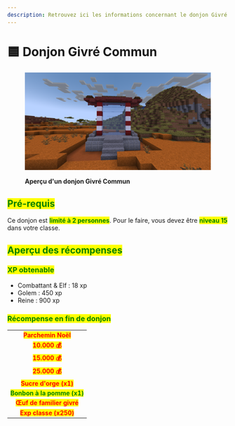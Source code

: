 ```yaml
---
description: Retrouvez ici les informations concernant le donjon Givré Commun
---
```


# 🟦 Donjon Givré Commun

<figure><img src="../../.gitbook/assets/Les_Donjons/Portail/Event/Givre15.png" alt=""><figcaption><p><strong>Aperçu d'un donjon Givré Commun</strong></p></figcaption></figure>

## <mark style="color:green;"> Pré-requis </mark>

Ce donjon est <mark style="color:green;">**limité à 2 personnes**</mark>. Pour le faire, vous devez être <mark style="color:green;">**niveau 15**</mark> dans votre classe.

## <mark style="color:green;">Aperçu des récompenses</mark>

### <mark style="color:green;">XP obtenable</mark>

* Combattant & Elf : 18 xp
* Golem : 450 xp
* Reine : 900 xp

### <mark style="color:green;">Récompense en fin de donjon</mark>

|                                                                           |
|:-------------------------------------------------------------------------:|
| <mark style="color:red;"><strong>Parchemin Noël</strong></mark>           |
| <mark style="color:red;"><strong>10.000 💰</strong></mark>                |
| <mark style="color:red;"><strong>15.000 💰</strong></mark>                |
| <mark style="color:red;"><strong>25.000 💰</strong></mark>                |
| <mark style="color:red;"><strong>Sucre d'orge (x1)</strong></mark>        |
| <mark style="color:green;"><strong>Bonbon à la pomme (x1)</strong></mark> |
| <mark style="color:red;"><strong>Œuf de familier givré</strong></mark>    |
| <mark style="color:red;"><strong>Exp classe (x250)</strong></mark>        |
